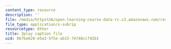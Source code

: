 ```yaml
---
content_type: resource
description: ''
file: /media/https%3A/open-learning-course-data-rc.s3.amazonaws.com/res-ec-001-exploring-fairness-in-machine-learning-for-international-development-spring-2020/0b7be628e5a35f5eab1574748cc742b1_hvcYz4yzS0w.vtt
file_type: application/x-subrip
resourcetype: Other
title: 3play caption file
uid: 0b7be628-e5a3-5f5e-ab15-74748cc742b1
---
```

